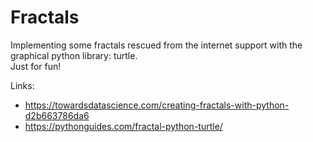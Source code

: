 # Fractals
Implementing some fractals rescued from the internet support with the graphical python library: turtle.  
Just for fun!

Links:
+ https://towardsdatascience.com/creating-fractals-with-python-d2b663786da6  
+ https://pythonguides.com/fractal-python-turtle/
